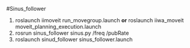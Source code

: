 #Sinus_follower 

1. roslaunch iimoveit run_movegroup.launch **or** roslaunch iiwa_moveit moveit_planning_execution.launch
2. rosrun sinus_follower sinus.py /freq /pubRate <!-- freq zB 0.1 Hz, pubRate zB 100-->
3. roslaunch sinud_follower sinus_follower.launch